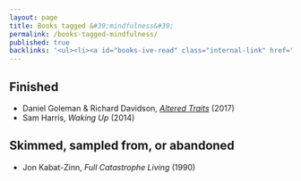 ```yaml
---
layout: page
title: Books tagged &#39;mindfulness&#39;
permalink: /books-tagged-mindfulness/
published: true
backlinks: '<ul><li><a id="books-ive-read" class="internal-link" href="/books-ive-read/">Books I&#39;ve read</a></li></ul>'
---
```




## Finished 
* Daniel Goleman & Richard Davidson, _<a id="goleman-and-davidson-altered-traits" class="internal-link" href="/goleman-and-davidson-altered-traits/">Altered Traits</a>_ (2017) 
* Sam Harris, _Waking Up_ (2014) 


## Skimmed, sampled from, or abandoned 
* Jon Kabat-Zinn, _Full Catastrophe Living_ (1990) 
